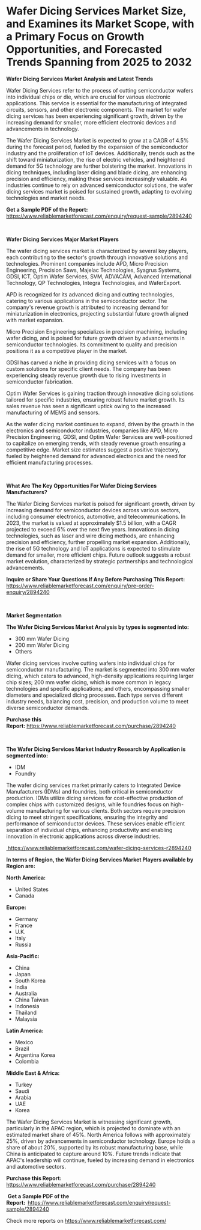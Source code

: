 <p><h1>Wafer Dicing Services Market Size, and Examines its Market Scope, with a Primary Focus on Growth Opportunities, and Forecasted Trends Spanning from 2025 to 2032</h1></p><p><strong>Wafer Dicing Services Market Analysis and Latest Trends</strong></p>
<p><p>Wafer Dicing Services refer to the process of cutting semiconductor wafers into individual chips or die, which are crucial for various electronic applications. This service is essential for the manufacturing of integrated circuits, sensors, and other electronic components. The market for wafer dicing services has been experiencing significant growth, driven by the increasing demand for smaller, more efficient electronic devices and advancements in technology.</p><p>The Wafer Dicing Services Market is expected to grow at a CAGR of 4.5% during the forecast period, fueled by the expansion of the semiconductor industry and the proliferation of IoT devices. Additionally, trends such as the shift toward miniaturization, the rise of electric vehicles, and heightened demand for 5G technology are further bolstering the market. Innovations in dicing techniques, including laser dicing and blade dicing, are enhancing precision and efficiency, making these services increasingly valuable. As industries continue to rely on advanced semiconductor solutions, the wafer dicing services market is poised for sustained growth, adapting to evolving technologies and market needs.</p></p>
<p><strong>Get a Sample PDF of the Report:&nbsp;</strong> <a href="https://www.reliablemarketforecast.com/enquiry/request-sample/2894240?utm_campaign=2929&utm_medium=2&utm_source=Github&utm_content=ia&utm_term=15032025&utm_id=wafer-dicing-services">https://www.reliablemarketforecast.com/enquiry/request-sample/2894240</a></p>
<p>&nbsp;</p>
<p><strong>Wafer Dicing Services Major Market Players</strong></p>
<p><p>The wafer dicing services market is characterized by several key players, each contributing to the sector's growth through innovative solutions and technologies. Prominent companies include APD, Micro Precision Engineering, Precision Saws, Majelac Technologies, Syagrus Systems, GDSI, ICT, Optim Wafer Services, SVM, ADVACAM, Advanced International Technology, QP Technologies, Integra Technologies, and WaferExport.</p><p>APD is recognized for its advanced dicing and cutting technologies, catering to various applications in the semiconductor sector. The company's revenue growth is attributed to increasing demand for miniaturization in electronics, projecting substantial future growth aligned with market expansion.</p><p>Micro Precision Engineering specializes in precision machining, including wafer dicing, and is poised for future growth driven by advancements in semiconductor technologies. Its commitment to quality and precision positions it as a competitive player in the market.</p><p>GDSI has carved a niche in providing dicing services with a focus on custom solutions for specific client needs. The company has been experiencing steady revenue growth due to rising investments in semiconductor fabrication.</p><p>Optim Wafer Services is gaining traction through innovative dicing solutions tailored for specific industries, ensuring robust future market growth. Its sales revenue has seen a significant uptick owing to the increased manufacturing of MEMS and sensors.</p><p>As the wafer dicing market continues to expand, driven by the growth in the electronics and semiconductor industries, companies like APD, Micro Precision Engineering, GDSI, and Optim Wafer Services are well-positioned to capitalize on emerging trends, with steady revenue growth ensuring a competitive edge. Market size estimates suggest a positive trajectory, fueled by heightened demand for advanced electronics and the need for efficient manufacturing processes.</p></p>
<p>&nbsp;</p>
<p><strong>What Are The Key Opportunities For Wafer Dicing Services Manufacturers?</strong></p>
<p><p>The Wafer Dicing Services market is poised for significant growth, driven by increasing demand for semiconductor devices across various sectors, including consumer electronics, automotive, and telecommunications. In 2023, the market is valued at approximately $1.5 billion, with a CAGR projected to exceed 6% over the next five years. Innovations in dicing technologies, such as laser and wire dicing methods, are enhancing precision and efficiency, further propelling market expansion. Additionally, the rise of 5G technology and IoT applications is expected to stimulate demand for smaller, more efficient chips. Future outlook suggests a robust market evolution, characterized by strategic partnerships and technological advancements.</p></p>
<p><strong>Inquire or Share Your Questions If Any Before Purchasing This Report:</strong> <a href="https://www.reliablemarketforecast.com/enquiry/pre-order-enquiry/2894240?utm_campaign=2929&utm_medium=2&utm_source=Github&utm_content=ia&utm_term=15032025&utm_id=wafer-dicing-services">https://www.reliablemarketforecast.com/enquiry/pre-order-enquiry/2894240</a></p>
<p>&nbsp;</p>
<p><strong>Market Segmentation</strong></p>
<p><strong>The Wafer Dicing Services Market Analysis by types is segmented into:</strong></p>
<p><ul><li>300 mm Wafer Dicing</li><li>200 mm Wafer Dicing</li><li>Others</li></ul></p>
<p><p>Wafer dicing services involve cutting wafers into individual chips for semiconductor manufacturing. The market is segmented into 300 mm wafer dicing, which caters to advanced, high-density applications requiring larger chip sizes; 200 mm wafer dicing, which is more common in legacy technologies and specific applications; and others, encompassing smaller diameters and specialized dicing processes. Each type serves different industry needs, balancing cost, precision, and production volume to meet diverse semiconductor demands.</p></p>
<p><strong>Purchase this Report:&nbsp;</strong><a href="https://www.reliablemarketforecast.com/purchase/2894240?utm_campaign=2929&utm_medium=2&utm_source=Github&utm_content=ia&utm_term=15032025&utm_id=wafer-dicing-services">https://www.reliablemarketforecast.com/purchase/2894240</a></p>
<p>&nbsp;</p>
<p><strong>The Wafer Dicing Services Market Industry Research by Application is segmented into:</strong></p>
<p><ul><li>IDM</li><li>Foundry</li></ul></p>
<p><p>The wafer dicing services market primarily caters to Integrated Device Manufacturers (IDMs) and foundries, both critical in semiconductor production. IDMs utilize dicing services for cost-effective production of complex chips with customized designs, while foundries focus on high-volume manufacturing for various clients. Both sectors require precision dicing to meet stringent specifications, ensuring the integrity and performance of semiconductor devices. These services enable efficient separation of individual chips, enhancing productivity and enabling innovation in electronic applications across diverse industries.</p></p>
<p><a href="https://www.reliablemarketforecast.com/wafer-dicing-services-r2894240?utm_campaign=2929&utm_medium=2&utm_source=Github&utm_content=ia&utm_term=15032025&utm_id=wafer-dicing-services">&nbsp;https://www.reliablemarketforecast.com/wafer-dicing-services-r2894240</a></p>
<p><strong>In terms of Region, the Wafer Dicing Services Market Players available by Region are:</strong></p>
<p>
    <p> <strong> North America: </strong>
        <ul>
            <li>United States</li>
            <li>Canada</li>
        </ul>
        </p> 
    <p> <strong> Europe: </strong>
        <ul>
            <li>Germany</li>
            <li>France</li>
            <li>U.K.</li>
            <li>Italy</li>
            <li>Russia</li>
        </ul>
        </p> 
    <p> <strong> Asia-Pacific: </strong>
        <ul>
            <li>China</li>
            <li>Japan</li>
            <li>South Korea</li>
            <li>India</li>
            <li>Australia</li>
            <li>China Taiwan</li>
            <li>Indonesia</li>
            <li>Thailand</li>
            <li>Malaysia</li>
        </ul>
        </p> 
    <p> <strong> Latin America: </strong>
        <ul>
            <li>Mexico</li>
            <li>Brazil</li>
            <li>Argentina Korea</li>
            <li>Colombia</li>
        </ul>
        </p> 
    <p> <strong> Middle East & Africa: </strong>
        <ul>
            <li>Turkey</li>
            <li>Saudi</li>
            <li>Arabia</li>
            <li>UAE</li>
            <li>Korea</li>
        </ul>
    </p>
    </p>
<p><p>The Wafer Dicing Services Market is witnessing significant growth, particularly in the APAC region, which is projected to dominate with an estimated market share of 45%. North America follows with approximately 25%, driven by advancements in semiconductor technology. Europe holds a share of about 20%, supported by its robust manufacturing base, while China is anticipated to capture around 10%. Future trends indicate that APAC's leadership will continue, fueled by increasing demand in electronics and automotive sectors.</p></p>
<p><strong>Purchase this Report: </strong><a href="https://www.reliablemarketforecast.com/purchase/2894240?utm_campaign=2929&utm_medium=2&utm_source=Github&utm_content=ia&utm_term=15032025&utm_id=wafer-dicing-services">https://www.reliablemarketforecast.com/purchase/2894240</a></p>
<p>&nbsp;<strong>Get a Sample PDF of the Report:&nbsp;&nbsp;</strong><a href="https://www.reliablemarketforecast.com/enquiry/request-sample/2894240?utm_campaign=2929&utm_medium=2&utm_source=Github&utm_content=ia&utm_term=15032025&utm_id=wafer-dicing-services">https://www.reliablemarketforecast.com/enquiry/request-sample/2894240</a></p>
<p><strong></strong></p>
<p>Check more reports on <a href="https://www.reliablemarketforecast.com/?utm_campaign=2929&utm_medium=2&utm_source=Github&utm_content=ia&utm_term=15032025&utm_id=wafer-dicing-services">https://www.reliablemarketforecast.com/</a></p>